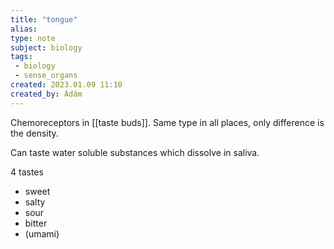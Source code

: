 ```yaml
---
title: "tongue"
alias: 
type: note
subject: biology
tags:
 - biology
 - sense_organs
created: 2023.01.09 11:10
created_by: Ádám
---
```

Chemoreceptors in [[taste buds]]. Same type in all places, only difference is the density.

Can taste water soluble substances which dissolve in saliva.

4 tastes
- sweet
- salty
- sour
- bitter
- (umami)
